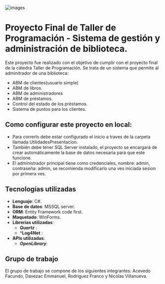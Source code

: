 ![images](https://github.com/user-attachments/assets/7823e8f6-52b1-4650-8759-976bb9dfb61c)

# Proyecto Final de Taller de Programación - Sistema de gestión y administración de biblioteca.

Este proyecto fue realizado con el objetivo de cumplir con el proyecto final de la cátedra Taller de Programación. Se trata de un sistema que permite al adminitrador de una biblioteca:

- ABM de clientes(usuario simple)
- ABM de libros.
- ABM de administradores
- ABM de préstamos.
- Control del estado de los préstamos.
- Sistema de puntos para los clientes.

## Como configurar este proyecto en local:

- Para correrlo debe estar configurado el inicio a traves de la carpeta llamada UtilidadesPresentacion. 
- También debe tener SQL Server instalado, el proyecto se encargará de crear automáticamente la base de datos necesaria para que este funcione.
- El administrador principal tiene como credenciales, nombre: admin, contraseña: admin, se recomienda modificarlo una ves iniciada sesion por primera ves.

## Tecnologías utilizadas
- **Lenguaje**:  C#.
- **Base de datos**:  MSSQL server.
- **ORM**:  Entity Framework code first.
- **Maquetado**:  WinForms.
- **Librerias utilizadas**:
  - ***Quartz*** :
  - ***Log4Net** :
- **APIs utilizadas**:
  - ***OpenLibrary***:  
  

## Grupo de trabajo

El grupo de trabajo se compone de los siguientes integrantes: Acevedo Facundo, Davezac Emmanuel, Rodriguez Franco y Nicolas Villanueva.
